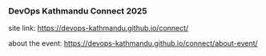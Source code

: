 ### DevOps Kathmandu Connect 2025

  site link: https://devops-kathmandu.github.io/connect/  

  about the event: https://devops-kathmandu.github.io/connect/about-event/
